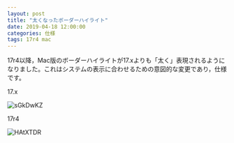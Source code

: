 ```yaml
---
layout: post
title: "太くなったボーダーハイライト"
date: 2019-04-18 12:00:00
categories: 仕様
tags: 17r4 mac
---
```


17r4以降，Mac版のボーダーハイライトが17.xよりも「太く」表現されるようになりました。これはシステムの表示に合わせるための意図的な変更であり，仕様です。

17.x

![sGkDwKZ](https://user-images.githubusercontent.com/10509075/56334655-3021e700-61d4-11e9-9703-1d5eee7a1598.png)

17r4

![HAtXTDR](https://user-images.githubusercontent.com/10509075/56334678-48920180-61d4-11e9-8308-1fba83f9b516.png)
